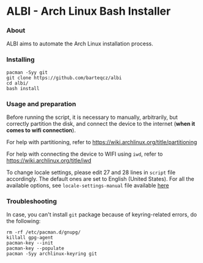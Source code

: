 # ALBI - Arch Linux Bash Installer

### About

ALBI aims to automate the Arch Linux installation process.

### Installing

```
pacman -Syy git
git clone https://github.com/barteqcz/albi
cd albi/
bash install
```
### Usage and preparation

Before running the script, it is necessary to manually, arbitrarily, but correctly partition the disk, and connect the device to the internet (**when it comes to wifi connection**). 
<br>
 
For help with partitioning, refer to https://wiki.archlinux.org/title/partitioning
<br>

For help with connecting the device to WIFI using `iwd`, refer to https://wiki.archlinux.org/title/iwd
<br>
 
To change locale settings, please edit 27 and 28 lines in `script` file accordingly. The default ones are set to English (United States). For all the available options, see `locale-settings-manual` file available [here](https://github.com/barteqcz/albi/blob/main/docs/locale-settings-help.md)

### Troubleshooting

In case, you can't install `git` package because of keyring-related errors, do the following:

```
rm -rf /etc/pacman.d/gnupg/
killall gpg-agent
pacman-key --init
pacman-key --populate
pacman -Syy archlinux-keyring git
```
